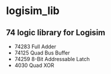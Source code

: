# logisim_lib

## 74 logic library for Logisim
- 74283 Full Adder
- 74125 Quad Bus Buffer
- 74259 8-Bit Addressable Latch
- 4030 Quad XOR